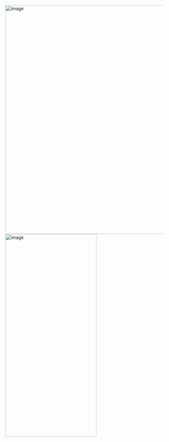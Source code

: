 <img width="1597" height="725" alt="image" src="https://github.com/user-attachments/assets/862f016b-5f84-4f96-a701-0b6325c6bbe7" />
<img width="290" height="642" alt="image" src="https://github.com/user-attachments/assets/1b1b7568-282e-4395-a350-0d2e571bc469" />
